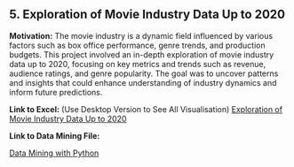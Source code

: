 ## 5. Exploration of Movie Industry Data Up to 2020

**Motivation:** The movie industry is a dynamic field influenced by various factors such as box office performance, genre trends, and production budgets. This project involved an in-depth exploration of movie industry data up to 2020, focusing on key metrics and trends such as revenue, audience ratings, and genre popularity. The goal was to uncover patterns and insights that could enhance understanding of industry dynamics and inform future predictions.

**Link to Excel:** 
(Use Desktop Version to See All Visualisation)
[Exploration of Movie Industry Data Up to 2020](https://onedrive.live.com/personal/c88ea4021b131a70/_layouts/15/Doc.aspx?resid=C88EA4021B131A70!s1e1643b22998488f8c5d11ce84ce22e0&cid=c88ea4021b131a70&migratedtospo=true&app=Excel)


**Link to Data Mining File:** 

[Data Mining with Python](https://github.com/Tris123FC/Portfolio/blob/main/movie_analysis/data_mining.ipynb)

